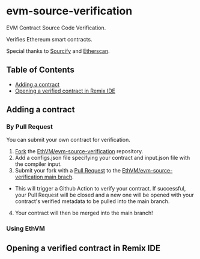 # evm-source-verification

EVM Contract Source Code Verification.

Verifies Ethereum smart contracts.

Special thanks to [Sourcify](https://sourcify.dev/) and [Etherscan](https://etherscan.io/).

## Table of Contents

- [Adding a contract](#adding-a-contract)
- [Opening a verified contract in Remix IDE](#opening-a-verified-contract-in-remix-ide)

## Adding a contract

### By Pull Request

You can submit your own contract for verification.

1. [Fork](https://docs.github.com/en/get-started/quickstart/fork-a-repo) the [EthVM/evm-source-verification](https://github.com/EthVM/evm-source-verification) repository.
2. Add a configs.json file specifying your contract and input.json file with the compiler input.
3. Submit your fork with a [Pull Request](https://docs.github.com/en/pull-requests/collaborating-with-pull-requests/proposing-changes-to-your-work-with-pull-requests/creating-a-pull-request-from-a-fork) to the [EthVM/evm-source-verification main brach](https://github.com/EthVM/evm-source-verification/tree/main).
  - This will trigger a Github Action to verify your contract. If successful, your Pull Request will be closed and a new one will be opened with your contract's verified metadata to be pulled into the main branch.
4. Your contract will then be merged into the main branch!

### Using EthVM

## Opening a verified contract in Remix IDE
